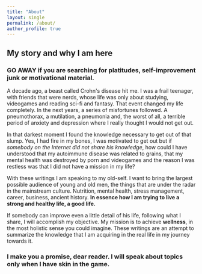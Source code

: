 ```yaml
---
title: "About"
layout: single
permalink: /about/
author_profile: true
---
```

## My story and why I am here	

### GO AWAY if you are searching for platitudes, self-improvement junk or motivational material.

A decade ago, a beast called Crohn's disease hit me. I was a frail teenager, with friends that were nerds, whose life was only about studying, videogames and reading sci-fi and fantasy. That  event changed my life completely. In the next years, a  series of misfortunes followed. A pneumothorax, a mutilation, a pneumonia and, the worst of all, a terrible period of anxiety and depression where I really thought I would not get out.

In that darkest moment I found the knowledge necessary to get out of that slump. Yes, I had fire in my bones, I was motivated to get out but if *somebody on the Internet did not share his knowledge*, how could I have understood that my autoimmune disease was related to grains, that my mental health was destroyed by porn and videogames and the reason I was restless was that I did not have a mission in my life?

With these writings I am speaking to my old-self. I want to bring the largest possible audience of young and old men, the things that are under the radar in the mainstream culture.
Nutrition, mental health, stress management, career, business, ancient history. **In essence how I am trying to live a strong and healthy life, a good life.** 

If somebody can improve even a little detail of his life, following what I share, I will accomplish my objective. My mission is to achieve **wellness**, in the most holistic sense you could imagine. These writings are an attempt to summarize the knowledge that I am acquiring in the real life in my journey towards it. 

### I make you a promise, dear reader. **I will speak about topics only when I have skin in the game.**




